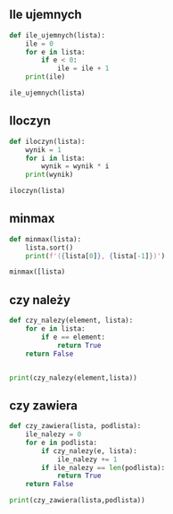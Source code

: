 ## Ile ujemnych
```python
def ile_ujemnych(lista):
    ile = 0
    for e in lista:
        if e < 0:
            ile = ile + 1
    print(ile)

ile_ujemnych(lista)
```

## Iloczyn
```python
def iloczyn(lista):
    wynik = 1
    for i in lista:
        wynik = wynik * i
    print(wynik)

iloczyn(lista)
```
## minmax
```python
def minmax(lista):
    lista.sort()
    print(f'({lista[0]}, {lista[-1]})')

minmax([lista)
```
## czy należy
```python
def czy_nalezy(element, lista):
    for e in lista:
        if e == element:
            return True
    return False


print(czy_nalezy(element,lista))
```

## czy zawiera
```python
def czy_zawiera(lista, podlista):
    ile_nalezy = 0
    for e in podlista:
        if czy_nalezy(e, lista):
            ile_nalezy += 1
        if ile_nalezy == len(podlista):
            return True
    return False

print(czy_zawiera(lista,podlista))
```

